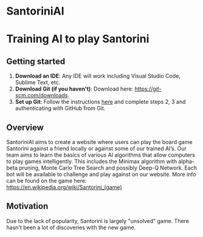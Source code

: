 # SantoriniAI
# Training AI to play Santorini

## Getting started
1. **Download an IDE**: Any IDE will work including Visual Studio Code, Sublime Text, etc.
2. **Download Git (if you haven't)**: Download here: https://git-scm.com/downloads. 
3. **Set up Git**: Follow the instructions [here](https://docs.github.com/en/get-started/getting-started-with-git/set-up-git) and complete steps 2, 3 and authenticating with GitHub from Git. 


## Overview
SantoriniAI aims to create a website where users can play the board game Santorini against a friend locally or against some of our trained AI’s. Our team aims to learn the basics of various AI algorithms that allow computers to play games intelligently. This includes the Minimax algorithm with alpha-beta pruning, Monte Carlo Tree Search and possibly Deep-Q Network. Each bot will be available to challenge and play against on our website. More info can be found on the game here: https://en.wikipedia.org/wiki/Santorini_(game) 

## Motivation
Due to the lack of popularity, Santorini is largely "unsolved" game. There hasn't been a lot of discoveries with the new game. 
